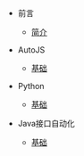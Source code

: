 <!--
 * @Descripttion: 
 * @version: 
 * @Author: 冉勇
 * @Date: 2021-04-20 10:24:20
 * @LastEditTime: 2021-04-21 22:08:31
-->
- 前言
    - [简介](zh-cn/README.md)
    
- AutoJS
    - [基础](zh-cn/AutoJS/AutoJS.md)

- Python
    - [基础](zh-cn/Python/爬虫(Spider).md)

- Java接口自动化
    - [基础](zh-cn/Java/Java-接口自动化(rest-assured).md)
